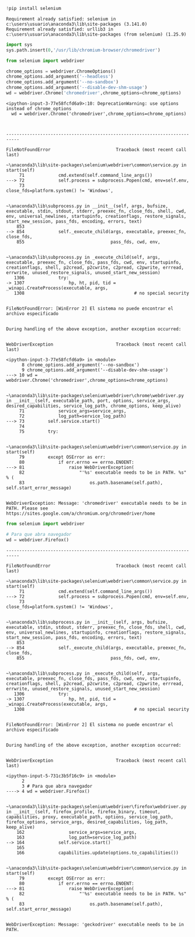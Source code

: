 ```python
!pip install selenium

```

    Requirement already satisfied: selenium in c:\users\usuario\anaconda3\lib\site-packages (3.141.0)
    Requirement already satisfied: urllib3 in c:\users\usuario\anaconda3\lib\site-packages (from selenium) (1.25.9)
    


```python
import sys
sys.path.insert(0,'/usr/lib/chromium-browser/chromedriver')

from selenium import webdriver

chrome_options = webdriver.ChromeOptions()
chrome_options.add_argument('--headless')
chrome_options.add_argument('--no-sandbox')
chrome_options.add_argument('--disable-dev-shm-usage')
wd = webdriver.Chrome('chromedriver',chrome_options=chrome_options)
```

    <ipython-input-3-77e58fcfd6a9>:10: DeprecationWarning: use options instead of chrome_options
      wd = webdriver.Chrome('chromedriver',chrome_options=chrome_options)
    


    ---------------------------------------------------------------------------

    FileNotFoundError                         Traceback (most recent call last)

    ~\anaconda3\lib\site-packages\selenium\webdriver\common\service.py in start(self)
         71             cmd.extend(self.command_line_args())
    ---> 72             self.process = subprocess.Popen(cmd, env=self.env,
         73                                             close_fds=platform.system() != 'Windows',
    

    ~\anaconda3\lib\subprocess.py in __init__(self, args, bufsize, executable, stdin, stdout, stderr, preexec_fn, close_fds, shell, cwd, env, universal_newlines, startupinfo, creationflags, restore_signals, start_new_session, pass_fds, encoding, errors, text)
        853 
    --> 854             self._execute_child(args, executable, preexec_fn, close_fds,
        855                                 pass_fds, cwd, env,
    

    ~\anaconda3\lib\subprocess.py in _execute_child(self, args, executable, preexec_fn, close_fds, pass_fds, cwd, env, startupinfo, creationflags, shell, p2cread, p2cwrite, c2pread, c2pwrite, errread, errwrite, unused_restore_signals, unused_start_new_session)
       1306             try:
    -> 1307                 hp, ht, pid, tid = _winapi.CreateProcess(executable, args,
       1308                                          # no special security
    

    FileNotFoundError: [WinError 2] El sistema no puede encontrar el archivo especificado

    
    During handling of the above exception, another exception occurred:
    

    WebDriverException                        Traceback (most recent call last)

    <ipython-input-3-77e58fcfd6a9> in <module>
          8 chrome_options.add_argument('--no-sandbox')
          9 chrome_options.add_argument('--disable-dev-shm-usage')
    ---> 10 wd = webdriver.Chrome('chromedriver',chrome_options=chrome_options)
    

    ~\anaconda3\lib\site-packages\selenium\webdriver\chrome\webdriver.py in __init__(self, executable_path, port, options, service_args, desired_capabilities, service_log_path, chrome_options, keep_alive)
         71             service_args=service_args,
         72             log_path=service_log_path)
    ---> 73         self.service.start()
         74 
         75         try:
    

    ~\anaconda3\lib\site-packages\selenium\webdriver\common\service.py in start(self)
         79         except OSError as err:
         80             if err.errno == errno.ENOENT:
    ---> 81                 raise WebDriverException(
         82                     "'%s' executable needs to be in PATH. %s" % (
         83                         os.path.basename(self.path), self.start_error_message)
    

    WebDriverException: Message: 'chromedriver' executable needs to be in PATH. Please see https://sites.google.com/a/chromium.org/chromedriver/home
    



```python
from selenium import webdriver

# Para que abra navegador
wd = webdriver.Firefox()

```


    ---------------------------------------------------------------------------

    FileNotFoundError                         Traceback (most recent call last)

    ~\anaconda3\lib\site-packages\selenium\webdriver\common\service.py in start(self)
         71             cmd.extend(self.command_line_args())
    ---> 72             self.process = subprocess.Popen(cmd, env=self.env,
         73                                             close_fds=platform.system() != 'Windows',
    

    ~\anaconda3\lib\subprocess.py in __init__(self, args, bufsize, executable, stdin, stdout, stderr, preexec_fn, close_fds, shell, cwd, env, universal_newlines, startupinfo, creationflags, restore_signals, start_new_session, pass_fds, encoding, errors, text)
        853 
    --> 854             self._execute_child(args, executable, preexec_fn, close_fds,
        855                                 pass_fds, cwd, env,
    

    ~\anaconda3\lib\subprocess.py in _execute_child(self, args, executable, preexec_fn, close_fds, pass_fds, cwd, env, startupinfo, creationflags, shell, p2cread, p2cwrite, c2pread, c2pwrite, errread, errwrite, unused_restore_signals, unused_start_new_session)
       1306             try:
    -> 1307                 hp, ht, pid, tid = _winapi.CreateProcess(executable, args,
       1308                                          # no special security
    

    FileNotFoundError: [WinError 2] El sistema no puede encontrar el archivo especificado

    
    During handling of the above exception, another exception occurred:
    

    WebDriverException                        Traceback (most recent call last)

    <ipython-input-5-731c3b5f16c9> in <module>
          2 
          3 # Para que abra navegador
    ----> 4 wd = webdriver.Firefox()
    

    ~\anaconda3\lib\site-packages\selenium\webdriver\firefox\webdriver.py in __init__(self, firefox_profile, firefox_binary, timeout, capabilities, proxy, executable_path, options, service_log_path, firefox_options, service_args, desired_capabilities, log_path, keep_alive)
        162                 service_args=service_args,
        163                 log_path=service_log_path)
    --> 164             self.service.start()
        165 
        166             capabilities.update(options.to_capabilities())
    

    ~\anaconda3\lib\site-packages\selenium\webdriver\common\service.py in start(self)
         79         except OSError as err:
         80             if err.errno == errno.ENOENT:
    ---> 81                 raise WebDriverException(
         82                     "'%s' executable needs to be in PATH. %s" % (
         83                         os.path.basename(self.path), self.start_error_message)
    

    WebDriverException: Message: 'geckodriver' executable needs to be in PATH. 
    



```python

```
